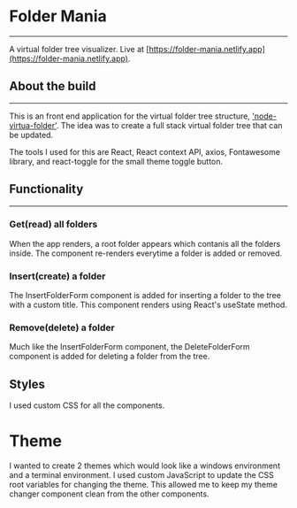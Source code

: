 # Folder Mania
---
A virtual folder tree visualizer. Live at [https://folder-mania.netlify.app](https://folder-mania.netlify.app).

## About the build
---
This is an front end application for the virtual folder tree structure, ['node-virtua-folder'](https://node-virtual-folder.herokuapp.com). The idea was to create a full stack virtual folder tree that can be updated.

The tools I used for this are React, React context API, axios, Fontawesome library, and react-toggle for the small theme toggle button.

## Functionality
---
### Get(read) all folders
When the app renders, a root folder appears which contanis all the folders inside. The component re-renders everytime a folder is added or removed.

### Insert(create) a folder
The InsertFolderForm component is added for inserting a folder to the tree with a custom title. This component renders using React's useState method.

### Remove(delete) a folder
Much like the InsertFolderForm component, the DeleteFolderForm component is added for deleting a folder from the tree.

## Styles
I used custom CSS for all the components.

# Theme
I wanted to create 2 themes which would look like a windows environment and a terminal environment. I used custom JavaScript to update the CSS root variables for changing the theme. This allowed me to keep my theme changer component clean from the other components.
